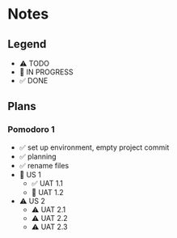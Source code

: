 # Notes

## Legend
- ⚠ TODO
- 🚧 IN PROGRESS
- ✅ DONE

## Plans
### Pomodoro 1
- ✅ set up environment, empty project commit
- ✅ planning
- ✅ rename files
- 🚧 US 1
    - ✅ UAT 1.1
    - 🚧 UAT 1.2
- ⚠ US 2
    - ⚠ UAT 2.1
    - ⚠ UAT 2.2
    - ⚠ UAT 2.3